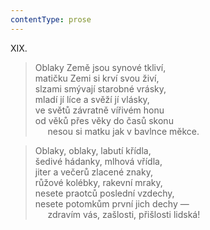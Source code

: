 ```yaml
---
contentType: prose
---
```


XIX.

> Oblaky Země jsou synové tkliví,  
> matičku Zemi si krví svou živí,  
> slzami smývají starobné vrásky,  
> mladí jí líce a svěží jí vlásky,  
> ve světů závratně vířivém honu  
> od věků přes věky do časů skonu  
>      nesou si matku jak v bavlnce měkce.

> Oblaky, oblaky, labutí křídla,  
> šedivé hádanky, mlhová vřídla,  
> jiter a večerů zlacené znaky,  
> růžové kolébky, rakevní mraky,  
> nesete praotců poslední vzdechy,  
> nesete potomkům první jich dechy —  
>      zdravím vás, zašlosti, přišlosti lidská!
